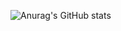 ![Anurag's GitHub stats](https://github-readme-stats.vercel.app/api?username=cvenkman&count_private=true&show_icons=true&theme=gruvbox)
